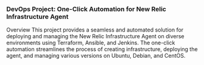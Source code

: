 ### DevOps Project: One-Click Automation for New Relic Infrastructure Agent

Overview
This project provides a seamless and automated solution for deploying and managing the New Relic Infrastructure Agent on diverse environments using Terraform, Ansible, and Jenkins. The one-click automation streamlines the process of creating infrastructure, deploying the agent, and managing various versions on Ubuntu, Debian, and CentOS.
